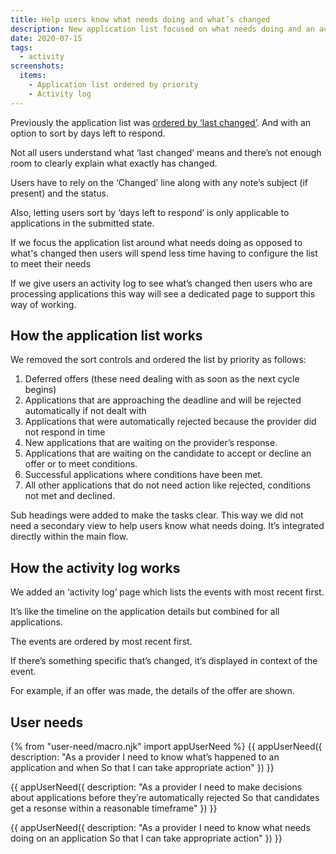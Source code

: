 ```yaml
---
title: Help users know what needs doing and what’s changed
description: New application list focused on what needs doing and an activity log focused on what’s changed.
date: 2020-07-15
tags:
  - activity
screenshots:
  items:
    - Application list ordered by priority
    - Activity log
---
```


Previously the application list was [ordered by ‘last changed’](/manage-teacher-training-applications/sorting-by-rbd-date/). And with an option to sort by days left to respond.

Not all users understand what ‘last changed’ means and there’s not enough room to clearly explain what exactly has changed.

Users have to rely on the ‘Changed’ line along with any note’s subject (if present) and the status.

Also, letting users sort by ‘days left to respond’ is only applicable to applications in the submitted state.

If we focus the application list around what needs doing as opposed to what's changed then users will spend less time having to configure the list to meet their needs

If we give users an activity log to see what’s changed then users who are processing applications this way will see a dedicated page to support this way of working.

## How the application list works

We removed the sort controls and ordered the list by priority as follows:

1. Deferred offers (these need dealing with as soon as the next cycle begins)
2. Applications that are approaching the deadline and will be rejected automatically if not dealt with
3. Applications that were automatically rejected because the provider did not respond in time
4. New applications that are waiting on the provider’s response.
5. Applications that are waiting on the candidate to accept or decline an offer or to meet conditions.
6. Successful applications where conditions have been met.
7. All other applications that do not need action like rejected, conditions not met and declined.

Sub headings were added to make the tasks clear. This way we did not need a secondary view to help users know what needs doing. It’s integrated directly within the main flow.

## How the activity log works

We added an ‘activity log’ page which lists the events with most recent first.

It’s like the timeline on the application details but combined for all applications.

The events are ordered by most recent first.

If there’s something specific that’s changed, it’s displayed in context of the event.

For example, if an offer was made, the details of the offer are shown.

## User needs

{% from "user-need/macro.njk" import appUserNeed %}
{{ appUserNeed({
  description: "As a provider
I need to know what’s happened to an application and when
So that I can take appropriate action"
}) }}

{{ appUserNeed({
  description: "As a provider
I need to make decisions about applications before they’re automatically rejected
So that candidates get a resonse within a reasonable timeframe"
}) }}

{{ appUserNeed({
  description: "As a provider
I need to know what needs doing on an application
So that I can take appropriate action"
}) }}

